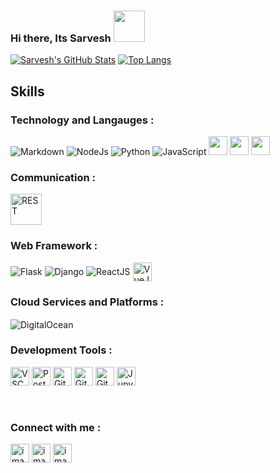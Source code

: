 ### Hi there, Its Sarvesh <img src="https://media.giphy.com/media/hvRJCLFzcasrR4ia7z/giphy.gif" width="50" >

[![Sarvesh's GitHub Stats](https://github-readme-stats.vercel.app/api?username=Sarveshk76&hide=issues&count_private=true&show_icons=true&theme=dark)](https://github.com/Sarveshk76/github-readme-stats)
[![Top Langs](https://github-readme-stats.vercel.app/api/top-langs/?username=Sarveshk76&layout=compact&theme=dark)](https://github.com/Sarveshk76/github-readme-stats)

## Skills 
### Technology and Langauges :
<p align="justify">
<!--   <img src="https://user-images.githubusercontent.com/72031540/140291379-a7beff06-d4ea-4b21-b107-0a6891da505b.png" alt="Kotlin"/>
  <img src="https://user-images.githubusercontent.com/72031540/140024958-73ec5d74-beec-4b72-93fd-c84aa0166ebc.png" alt="Android"/> -->
  <img src="https://user-images.githubusercontent.com/72031540/140028276-8d54d24f-b439-400b-acdf-4af68c72dad5.png" alt="Markdown"/>
  <img src="https://user-images.githubusercontent.com/72031540/140028281-b4758c34-1be1-4d65-8c4d-f1edd1315dd5.png" alt="NodeJs"/>
  <img src="https://user-images.githubusercontent.com/72031540/140028298-14eed942-3fe2-4eaa-9342-e5a605c56ee1.png" alt="Python"/>
  <img src="https://user-images.githubusercontent.com/72031540/140028303-d6858356-1ff3-4e8d-a94c-b1a88e49fee6.png" alt="JavaScript"/>
  <img height="30" src="https://user-images.githubusercontent.com/25181517/121401671-49102800-c959-11eb-9f6f-74d49a5e1774.png">
  <img height="30" src="https://user-images.githubusercontent.com/25181517/186711335-a3729606-5a78-4496-9a36-06efcc74f800.png">
  <img height="30" src="https://user-images.githubusercontent.com/25181517/189715289-df3ee512-6eca-463f-a0f4-c10d94a06b2f.png">
<!--   <img src="https://user-images.githubusercontent.com/72031540/140031630-d8d61836-9005-4495-94cc-a490da8d66b3.png" alt="Java"/> -->
</p>


### Communication :
<p align="justify">
<!-- <img height="50" src="https://user-images.githubusercontent.com/25181517/192107854-765620d7-f909-4953-a6da-36e1ef69eea6.png" alt="HTTP">
<img height="50" src="https://user-images.githubusercontent.com/25181517/187070862-03888f18-2e63-4332-95fb-3ba4f2708e59.png" alt="Websocket">
<img height="50" src="https://user-images.githubusercontent.com/25181517/192107855-e669c777-9172-49c5-b7e0-404e29df0fee.png" alt="gRPC">
<img height="50" src="https://user-images.githubusercontent.com/25181517/192107856-aa92c8b1-b615-47c3-9141-ed0d29a90239.png" alt="GRAPHQL"> -->
<img height="50" src="https://user-images.githubusercontent.com/25181517/192107858-fe19f043-c502-4009-8c47-476fc89718ad.png" alt="REST">
<!-- <img height="50" src="https://user-images.githubusercontent.com/25181517/192107860-9a9f0894-0e34-4ab3-964d-6297ee4c00e9.png" alt="SOAP">
<img height="50" src="https://user-images.githubusercontent.com/25181517/192107004-2d2fff80-d207-4916-8a3e-130fee5ee495.png" alt="kafka"> -->
</p>


### Web Framework :
<p align="Justify">
  <img align="center" src="https://user-images.githubusercontent.com/72031540/140028273-4f1c0529-5ff4-4216-b572-ae49be3b07d2.png" alt="Flask"/>
  <img align="center" src="https://user-images.githubusercontent.com/72031540/140029366-f30817a0-f9d1-4fd7-8daa-697da0b58993.png" alt="Django"/>
  <img align="center" src="https://user-images.githubusercontent.com/72031540/140028283-66476981-3203-459e-8b2d-68b2c32620fb.png" alt="ReactJS"/>
  <img align="center" src="https://user-images.githubusercontent.com/25181517/117448124-a2da9800-af3e-11eb-85d2-bd1b69b65603.png" height="30" alt="VueJS"/>
</p>


### Cloud Services and Platforms :
<p align="justify">
  <img align="center" src="https://user-images.githubusercontent.com/72031540/140028285-c6c24c5c-ba6c-4f4c-b8b8-14ccb3c81cb2.png" alt="DigitalOcean"/>
  <img align="center" src="https://user-images.githubusercontent.com/72031540/140028292-212a5cd4-c158-4d0b-b699-d48ca7954f12.png" alt=""/>
<!--   <img height="30" src="https://user-images.githubusercontent.com/25181517/183896132-54262f2e-6d98-41e3-8888-e40ab5a17326.png" alt="AWS">
  <img height="30" src="https://user-images.githubusercontent.com/25181517/183911547-990692bc-8411-4878-99a0-43506cdb69cf.png" alt="GCP">
  <img height="30" src="https://user-images.githubusercontent.com/25181517/183911544-95ad6ba7-09bf-4040-ac44-0adafedb9616.png" alt="Azure">
  <img height="30" src="https://user-images.githubusercontent.com/25181517/183911551-5e9953db-e713-4130-9f17-e2fd25ec9767.png" alt="IBM">
 -->
</p>


### Development Tools :
<p align="justify">
<!--    <img  src="https://user-images.githubusercontent.com/72031540/140028275-17110cfa-71e5-40bf-9c91-2c507d98ba1f.png" alt="Android studio"/> -->
   <img height="30" src="https://user-images.githubusercontent.com/25181517/192108891-d86b6220-e232-423a-bf5f-90903e6887c3.png" alt="VSCode"> 
   <img height="30" src="https://user-images.githubusercontent.com/25181517/192109061-e138ca71-337c-4019-8d42-4792fdaa7128.png" alt="Postman"/>
   <img height="30" src="https://user-images.githubusercontent.com/25181517/192108372-f71d70ac-7ae6-4c0d-8395-51d8870c2ef0.png" alt="Git">
   <img height="30" src="https://user-images.githubusercontent.com/25181517/192108374-8da61ba1-99ec-41d7-80b8-fb2f7c0a4948.png" alt="GitHub">
   <img height="30" src="https://user-images.githubusercontent.com/25181517/192108376-c675d39b-90f6-4073-bde6-5a9291644657.png" alt="GitLab">
   <img height="30" src="https://user-images.githubusercontent.com/25181517/183914128-3fc88b4a-4ac1-40e6-9443-9a30182379b7.png" alt="Jupyter Notebook">
</p>
<br/>


### Connect with me :
[<img width="30" alt="image" src="https://user-images.githubusercontent.com/78719645/197251765-1db75ab1-5391-4130-adac-9acbedad3a1e.png">](https://www.linkedin.com/in/sarvesh-kulkarni-786ab8131/)
[<img width="30" alt="image" src="https://user-images.githubusercontent.com/78719645/197251566-c29f52ce-d205-4936-b420-a2796c1eacc1.png">](https://api.whatsapp.com/send?phone=918308790289)
[<img width="30" alt="image" src="https://user-images.githubusercontent.com/78719645/197251994-969ecc2a-50b6-4c93-a8b3-3acc9b8f4f51.png">](https://www.instagram.com/k_sarvesh_/)



<!--
**Sarveshk76/Sarveshk76** is a ✨ _special_ ✨ repository because its `README.md` (this file) appears on your GitHub profile.

Here are some ideas to get you started:

- 🔭 I’m currently working on ML
- 🌱 I’m currently learning ...
- 👯 I’m looking to collaborate on ...
- 🤔 I’m looking for help with ...
- 💬 Ask me about ...
- 📫 How to reach me: ...
- 😄 Pronouns: ...
- ⚡ Fun fact: ...
-->
